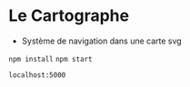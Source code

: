 # Le Cartographe
- Système de navigation dans une carte svg

`npm install`
`npm start`

`localhost:5000`